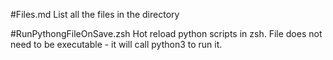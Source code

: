 #Files.md 
List all the files in the directory

#RunPythongFileOnSave.zsh
Hot reload python scripts in zsh.
File does not need to be executable - it will call python3 to run it.
